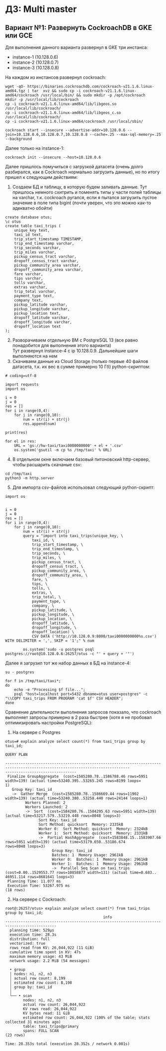 # ДЗ: Multi master

## Вариант №1: Развернуть CockroachDB в GKE или GCE

Для выполнения данного варианта развернул в GKE три инстанса:
- instance-1 (10.128.0.6)
- instance-2 (10.128.0.7)
- instance-3 (10.128.0.8)

На каждом из инстансов развернул cockroach:
```
wget -qO- https://binaries.cockroachdb.com/cockroach-v21.1.6.linux-amd64.tgz | tar  xvz && sudo cp -i cockroach-v21.1.6.linux-amd64/cockroach /usr/local/bin/ && sudo mkdir -p /opt/cockroach
mkdir -p /usr/local/lib/cockroach
cp -i cockroach-v21.1.6.linux-amd64/lib/libgeos.so /usr/local/lib/cockroach/
cp -i cockroach-v21.1.6.linux-amd64/lib/libgeos_c.so /usr/local/lib/cockroach/
cp -i cockroach-v21.1.6.linux-amd64/cockroach /usr/local/sbin/

cockroach start --insecure --advertise-addr=10.128.0.6 --join=10.128.0.6,10.128.0.7,10.128.0.8 --cache=.25 --max-sql-memory=.25 --background
```
Далее только на instance-1:
```
cockroach init --insecure --host=10.128.0.6
```

Далее пришлось помучиться с загрузкой датасета (очень долго разбирался, как в Cockroach нормально загрузить данные), но по итогу пришел к следующим действиям:
1) Создаем БД и таблицу, в которую будем заливать данные. Тут пришлось немного схитрить и поменять типы у части полей таблицы на varchar, т.к. cockroach ругался, если я пытался загрузить пустое значение в поле типа bigint (почти уверен, что это можно как-то адекватно обойти)
```
create database otus;
\c otus
create table taxi_trips (
    unique_key text, 
    taxi_id text, 
    trip_start_timestamp TIMESTAMP, 
    trip_end_timestamp varchar, 
    trip_seconds varchar, 
    trip_miles varchar, 
    pickup_census_tract varchar, 
    dropoff_census_tract varchar, 
    pickup_community_area varchar, 
    dropoff_community_area varchar, 
    fare varchar, 
    tips varchar, 
    tolls varchar, 
    extras varchar, 
    trip_total varchar, 
    payment_type text, 
    company text, 
    pickup_latitude varchar, 
    pickup_longitude varchar, 
    pickup_location text, 
    dropoff_latitude varchar, 
    dropoff_longitude varchar, 
    dropoff_location text
);
```
2) Разворачиваем отдельную ВМ с PostgreSQL 13 (все равно понадобится для выполнения этого варианта)  
Тут развернул instance-4 с ip 10.128.0.9. Дальнейшие шаги выполняются на нем
3) Скачиваем данные из Cloud Storage (только первые 40 файлов датасета, т.к. их вес в сумме примерно 10 Гб) python-скриптом:
```
# coding=utf-8

import requests
import os

i = 0
j = 0
res = []
for i in range(0,4):
    for j in range(0,10):
        num = str(i) + str(j)
        res.append(num)

print(res)

for el in res:
    URL = 'gs://hw-taxi/taxi0000000000' + el + '.csv'
    os.system('gsutil -m cp %s /tmp/taxi' % URL)
```
4) В отдельном окне включаем базовый питоновский http-сервер, чтобы расшарить скачаные csv:
```
cd /tmp/taxi
python3 -m http.server
```
5) Для импорта csv-файлов использовал следующий python-скрипт:
```
import os


i = 0
j = 0
res = []
for i in range(0,4):
    for j in range(0,10):
        num = str(i) + str(j)
        query = "import into taxi_trips(unique_key, \
            taxi_id, \
            trip_start_timestamp, \
            trip_end_timestamp, \
            trip_seconds, \
            trip_miles, \
            pickup_census_tract, \
            dropoff_census_tract, \
            pickup_community_area, \
            dropoff_community_area, \
            fare, \
            tips, \
            tolls, \
            extras, \
            trip_total, \
            payment_type, \
            company, \
            pickup_latitude, \
            pickup_longitude, \
            pickup_location, \
            dropoff_latitude, \
            dropoff_longitude, \
            dropoff_location) \
            CSV DATA ('http://10.128.0.9:8000/taxi0000000000%s.csv') WITH DELIMITER = ',', SKIP = '1';" % num

        os.system('sudo -u postgres psql postgres://root@10.128.0.6:26257/otus -c "' + query + '"')
```

Далее я загрузил тот же набор данных в БД на instance-4:
```
su - postgres

for f in /tmp/taxi/taxi*;
do
    echo -e "Processing $f file...";
    psql "host=localhost port=5432 dbname=otus user=postgres" -c "\\COPY taxi_trips FROM PROGRAM 'cat $f' CSV HEADER";
done
```

Сравнение длительности выполнения запросов показало, что cockroach выполняет запросы примерно в 2 раза быстрее (хотя я не пробовал оптимизировать настройки PostgreSQL):
1) На сервере с Postgres
```
otus=# explain analyze select count(*) from taxi_trips group by taxi_id;
                                                                          QUERY PLAN

------------------------------------------------------------------------------------------------------------------------------
--------------------------------
 Finalize GroupAggregate  (cost=1585280.78..1586788.46 rows=5951 width=139) (actual time=53240.395..53265.245 rows=8199 loops=
1)
   Group Key: taxi_id
   ->  Gather Merge  (cost=1585280.78..1586669.44 rows=11902 width=139) (actual time=53240.380..53258.440 rows=24144 loops=1)
         Workers Planned: 2
         Workers Launched: 2
         ->  Sort  (cost=1584280.76..1584295.63 rows=5951 width=139) (actual time=53217.579..53219.448 rows=8048 loops=3)
               Sort Key: taxi_id
               Sort Method: quicksort  Memory: 2335kB
               Worker 0:  Sort Method: quicksort  Memory: 2324kB
               Worker 1:  Sort Method: quicksort  Memory: 2331kB
               ->  Partial HashAggregate  (cost=1583848.15..1583907.66 rows=5951 width=139) (actual time=53179.650..53186.674
rows=8048 loops=3)
                     Group Key: taxi_id
                     Batches: 1  Memory Usage: 2961kB
                     Worker 0:  Batches: 1  Memory Usage: 2961kB
                     Worker 1:  Batches: 1  Memory Usage: 2961kB
                     ->  Parallel Seq Scan on taxi_trips  (cost=0.00..1529553.77 rows=10858877 width=131) (actual time=0.683..
46951.114 rows=8681641 loops=3)
 Planning Time: 11.077 ms
 Execution Time: 53267.975 ms
(18 rows)
```
2) На сервере с Cockroach:
```
root@:26257/otus> explain analyze select count(*) from taxi_trips group by taxi_id;
                                            info
---------------------------------------------------------------------------------------------
  planning time: 529µs
  execution time: 28.3s
  distribution: full
  vectorized: true
  rows read from KV: 26,044,922 (11 GiB)
  cumulative time spent in KV: 47s
  maximum memory usage: 43 MiB
  network usage: 2.2 MiB (54 messages)

  • group
  │ nodes: n1, n2, n3
  │ actual row count: 8,199
  │ estimated row count: 8,198
  │ group by: taxi_id
  │
  └── • scan
        nodes: n1, n2, n3
        actual row count: 26,044,922
        KV rows read: 26,044,922
        KV bytes read: 11 GiB
        estimated row count: 26,044,922 (100% of the table; stats collected 31 minutes ago)
        table: taxi_trips@primary
        spans: FULL SCAN
(23 rows)

Time: 28.353s total (execution 28.352s / network 0.001s)
```
